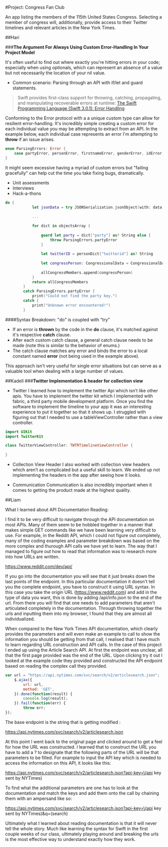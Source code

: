 #Project: Congress Fan Club

An app listing the members of the 115th United States Congress. 
Selecting a member of congress will, additionally, provide access to their Twitter timelines and relevant articles in the New York Times.


##Hari

###**The Argument For Always Using Custom Error-Handling In Your Project Model**

It's often useful to find out where exactly you're hitting errors in your code; especially when using optionals, which can represent an absence of a value but not necessarily the location of your nil value. 
+ Common scenario: Parsing through an API with if/let and guard statements.

> Swift provides first-class support for throwing, catching, propagating, and manipulating recoverable errors at runtime:
[The Swift Programming Language (Swift 3.0.1): Error Handling](https://developer.apple.com/library/content/documentation/Swift/Conceptual/Swift_Programming_Language/ErrorHandling.html)


Conforming to the Error protocol with a a unique custom type can allow for resilient error-handling. It's incredibly simple creating a custom error for each individual value you may be attempting to extract from an API. In the example below, each individual case represents an error I'm attempting to **throw** if an issue arises.

```swift
enum ParsingErrors: Error {
    case partyError, personError, firstnameError, genderError, idError, lastnameError, nameError, stateError, roleTypeError, twitterIDError
}
```


It might seem excessive having a myriad of custom errors but "failing gracefully" can help cut the time you take fixing bugs, dramatically. 
+ Unit assessments
+ Interviews
+ Hack-a-thons

```swift
do {
            let jsonData = try JSONSerialization.jsonObject(with: data, options: [])
            
            ...
            
            for dict in objectsArray {
                
                guard let party = dict["party"] as? String else {
                    throw ParsingErrors.partyError
                }
                
                let twitterID = personDict["twitterid"] as? String
                
                let congressPerson: CongressionalData = CongressionalData(party: party, firstname: firstname, gender: gender, id: id, lastname: lastname, name: name, state: state, roleType: roleType, twitterID: twitterID ?? "")
                
                allCongressMembers.append(congressPerson)
            }
            return allCongressMembers
        }
        catch ParsingErrors.partyError {
            print("Could not find the party key.")
        catch {
            print("Unknown error encountered!")
        }

```

####Syntax Breakdown:
"do" is coupled with "try"
+ If an error is **thrown** by the code in the **do** clause, it's matched against it's respective **catch** clause.
+ After each custom catch clause, a general catch clause needs to be made (note this is similar to the behavior of enums.)
+ The catch clause matches any error and binds the error to a local constant named __error__ (not being used in the example above).


This approach isn't very useful for single error situations but can serve as a valuable tool when dealing with a large number of values.



##Kadell
###**Twitter Implementation & header for collection view**

+ Twitter 
 I learned how to implement the twitter Api which isn’t like other apis. You have to implement the twitter kit which I implemented with fabric, a third party mobile development platform. Once you find the software to implement the timeline to your app it was an interesting experience to put it together so that it shows up. I struggled with figuring out that I needed to use a tableViewController rather than a view controller. 
 
 ```swift
import UIKit
import TwitterKit

class TwitterViewController: TWTRTimelineViewController {
    
}
```
    

 + Collection View Header 
 I also worked with collection view headers which aren’t as complicated but a useful skill to learn. We ended up not implementing the headers in the app after seeing how it looks. 
 
 + Communication 
 Communication is also incredibly important when it comes to getting the product made at the highest quality. 



##Liam

What I learned about API Documentation Reading: 

I find it to be very difficult to navigate through the API documentation on most APIs. Many of them seem to be hobbled together in a manner that makes simple GET commands like we have been learning very difficult to use. For example, in the Reddit API, which I could not figure out completely, many of the coding examples and parameter breakdown was based on the more complex and thurough API calls we have yet to learn. The way that I managed to figure out how to read that information was to research more into how URLs are written. 

https://www.reddit.com/dev/api/

If you go into the documentation you will see that it just breaks down the last points of the endpoint. In this particular documentation it doesn't tell you the complete endpoint, you have to construct it using URL syntax. In this case you take the origin URL (https://www.reddit.com) and add in the type of data you want, this is done by adding /api/info.json to the end of the url. From there you will find that one needs to add parameters that aren't articulated completely in the documentation. Through throwing together the urls and inputting them into my browser, I found that they are almost all individualized. 

When compared to the New York Times API documentation, which clearly provides the parameters and will even make an example to call to show the information you should be getting from that call, I realised that I have much to learn regarding URL construction and API calls. In the case of this project I ended up using the Article Search API. At first the endpoint was unclear, all that the first page provided was the end of the URL. Upon clicking try it out I looked at the example code they provided and constructed the API endpoint based on reading the complex call they provided.

```javascript
var url = "https://api.nytimes.com/svc/search/v2/articlesearch.json";
    $.ajax({
        url: url,
        method: 'GET',
    }).done(function(result) {
        console.log(result);
    }).fail(function(err) {
        throw err;
});
```

The base endpoint is the string that is getting modified :

https://api.nytimes.com/svc/search/v2/articlesearch.json

At this point I went back to the original page and clicked around to get a feel for how the URL was constructed. I learned that to construct the URL you have to add a ? to designate that the following parts of the URL will be that parameters to be filled. For example to input the API key which is needed to access the information on this API, it looks like this: 

https://api.nytimes.com/svc/search/v2/articlesearch.json?api-key=\(api key sent by NYTimes)

To find what the additional parameters are one has to look at the documentation and match the keys and add them onto the call by chaining them with an ampersand like so:

https://api.nytimes.com/svc/search/v2/articlesearch.json?api-key=\(api key sent by NYTimes)&q=\(search)

Ultimately what I learned about reading documentation is that it will never tell the whole story. Much like learning the syntax for Swift in the first couple weeks of our class, ultimately playing around and breaking the urls is the most effective way to understand exactly how they work. 
